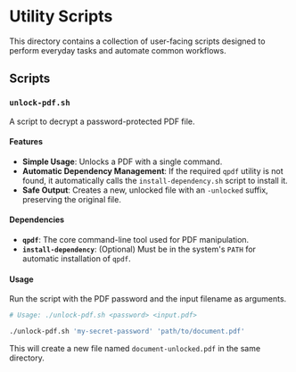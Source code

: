 # Utility Scripts

This directory contains a collection of user-facing scripts designed to perform everyday tasks and automate common workflows.

## Scripts

### `unlock-pdf.sh`

A script to decrypt a password-protected PDF file.

#### Features
-   **Simple Usage**: Unlocks a PDF with a single command.
-   **Automatic Dependency Management**: If the required `qpdf` utility is not found, it automatically calls the `install-dependency.sh` script to install it.
-   **Safe Output**: Creates a new, unlocked file with an `-unlocked` suffix, preserving the original file.

#### Dependencies
-   **`qpdf`**: The core command-line tool used for PDF manipulation.
-   **`install-dependency`**: (Optional) Must be in the system's `PATH` for automatic installation of `qpdf`.

#### Usage
Run the script with the PDF password and the input filename as arguments.

```bash
# Usage: ./unlock-pdf.sh <password> <input.pdf>

./unlock-pdf.sh 'my-secret-password' 'path/to/document.pdf'
```

This will create a new file named `document-unlocked.pdf` in the same directory.
